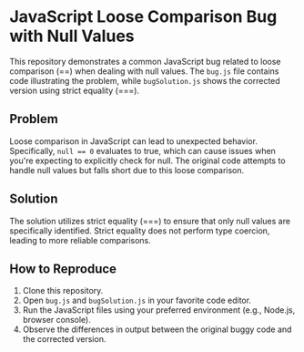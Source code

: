 # JavaScript Loose Comparison Bug with Null Values

This repository demonstrates a common JavaScript bug related to loose comparison (==) when dealing with null values.  The `bug.js` file contains code illustrating the problem, while `bugSolution.js` shows the corrected version using strict equality (===).

## Problem

Loose comparison in JavaScript can lead to unexpected behavior.  Specifically, `null == 0` evaluates to true, which can cause issues when you're expecting to explicitly check for null. The original code attempts to handle null values but falls short due to this loose comparison.

## Solution

The solution utilizes strict equality (===) to ensure that only null values are specifically identified.  Strict equality does not perform type coercion, leading to more reliable comparisons.

## How to Reproduce

1. Clone this repository.
2. Open `bug.js` and `bugSolution.js` in your favorite code editor.
3. Run the JavaScript files using your preferred environment (e.g., Node.js, browser console).
4. Observe the differences in output between the original buggy code and the corrected version.